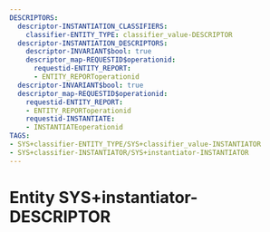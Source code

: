 ```yaml
---
DESCRIPTORS:
  descriptor-INSTANTIATION_CLASSIFIERS:
    classifier-ENTITY_TYPE: classifier_value-DESCRIPTOR
  descriptor-INSTANTIATION_DESCRIPTORS:
    descriptor-INVARIANT$bool: true
    descriptor_map-REQUESTID$operationid:
      requestid-ENTITY_REPORT:
      - ENTITY_REPORToperationid
  descriptor-INVARIANT$bool: true
  descriptor_map-REQUESTID$operationid:
    requestid-ENTITY_REPORT:
    - ENTITY_REPORToperationid
    requestid-INSTANTIATE:
    - INSTANTIATEoperationid
TAGS:
- SYS+classifier-ENTITY_TYPE/SYS+classifier_value-INSTANTIATOR
- SYS+classifier-INSTANTIATOR/SYS+instantiator-INSTANTIATOR
---
```

# Entity SYS+instantiator-DESCRIPTOR

